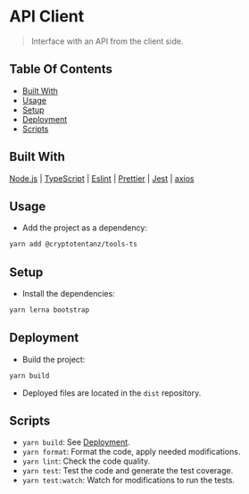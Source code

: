 # API Client

> Interface with an API from the client side.

## Table Of Contents

- [Built With](#built-with)
- [Usage](#usage)
- [Setup](#setup)
- [Deployment](#deployment)
- [Scripts](#scripts)

## Built With

[Node.js](https://nodejs.org) |
[TypeScript](https://www.typescriptlang.org) |
[Eslint](https://eslint.org) |
[Prettier](https://prettier.io) |
[Jest](https://jestjs.io) |
[axios](https://github.com/axios/axios)

## Usage

- Add the project as a dependency:

```bash
yarn add @cryptotentanz/tools-ts
```

## Setup

- Install the dependencies:

```bash
yarn lerna bootstrap
```

## Deployment

- Build the project:

```bash
yarn build
```

- Deployed files are located in the `dist` repository.

## Scripts

- `yarn build`: See [Deployment](#deployment).
- `yarn format`: Format the code, apply needed modifications.
- `yarn lint`: Check the code quality.
- `yarn test`: Test the code and generate the test coverage.
- `yarn test:watch`: Watch for modifications to run the tests.
